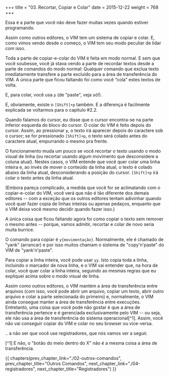 +++
title = "03. Recortar, Copiar e Colar"
date = 2015-12-22
weight = 768
+++

Essa é a parte que você não deve fazer muitas vezes quando estiver
programando.

<!-- more -->

Assim como outros editores, o VIM tem um sistema de copiar e colar. E, como
vimos vendo desde o começo, o VIM tem seu modo peculiar de lidar com isso.

Toda a parte de copiar-e-colar do VIM é feita em modo normal. E sem que você
soubesse, você já stava vendo a parte de recordar textos desde a parte de
comandos do modo normal: Qualquer comando que exclua texto imediatamente
transfere a parte excluído para a área de transferência do VIM. A única parte
que ficou faltando foi como você “cola” estes textos de volta.

E, para colar, você usa `p` (de "paste", veja só!).

E, obviamente, existe o `[Shift]+p` também. E a diferença é facilmente explicada
se voltarmos para o capítulo #2.2.

Quando falamos do cursor, eu disse que o cursor encontra-se na parte inferior
esquerda do bloco do cursor. O colar do VIM é feito depois do cursor. Assim, ao
pressionar `p`, o texto irá aparecer depois do caractere sob o cursor; se for
pressionado `[Shift]+p`, o texto será colado antes do caractere atual, empurrando
o mesmo pra frente.

O funcionamento muda um pouco se você recortar o texto usando o modo visual de
linha (ou recortar usando algum movimento que desconsidere a coluna atual).
Nestes casos, o VIM entende que você quer colar uma linha inteira e, ao invés
de mover o conteúdo da linha atual, o texto é colado abaixo da linha atual,
desconsiderando a posição do cursor. `[Shift]+p` irá colar o texto antes da linha
atual.

(Embora pareça complicado, a medida que você for se aclimatando com o
copiar-e-colar do VIM, você verá que não é tão diferente dos demais editores --
com a exceção que os outros editores tentam adivinhar quando você quer fazer
copia de linhas inteiras ou apenas pedaços, enquanto que o VIM deixa você mesmo
decidir quando fazer isso.)

A única coisa que ficou faltando agora foi como copiar o texto sem remover o
mesmo antes -- porque, vamos admitir, recortar e colar de novo seria muita
burrice.

O comando para copiar é `y{movimentação}`. Normalmente, ele é chamado de "yank"
(arrancar) e por isso muitos chamam o sistema de "copy'n'paste" do VIM de
"yank'n'paste".

Para copiar a linha inteira, você pode usar `yy`. Isto copia toda a linha,
incluindo o marcador de nova linha, e o VIM vai entender que, na hora de colar,
você quer colar a linha inteira, seguindo as mesmas regras que eu expliquei
acima sobre o modo visual de linha.

Assim como outros editores, o VIM mantém a área de transferência entre arquivos
(com isso, você pode abrir um arquivo, copiar um texto, abrir outro arquivo e
colar a parte selecionada do primeiro) e, normalmente, o VIM ainda consegue
manter a área de transferência entre execuções. Entretanto, uma coisa que você
pode não gostar é que a área de transferência pertence e é gerenciada
exclusivamente pelo VIM -- ou seja, ele não usa a área de transferência do
sistema operacional[^1]. Assim, você não vai conseguir copiar do VIM e colar no
seu browser ou vice-versa.

.. a não ser que você use registradores, que nós vamos ver a seguir.

[^1] E não, o "botão do meio dentro do X" não é a mesma coisa a área de
     transferência.

{{ chapters(prev_chapter_link="./02-outros-comandos", prev_chapter_title="Outros Comandos", next_chapter_link="./04-registradores", next_chapter_title="Registradores") }}
